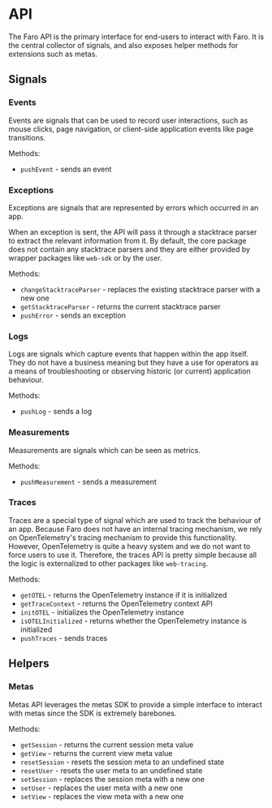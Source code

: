 # API

The Faro API is the primary interface for end-users to interact with Faro. It is the central collector of signals, and
also exposes helper methods for extensions such as metas.

## Signals

### Events

Events are signals that can be used to record user interactions, such as mouse clicks, page navigation, or client-side
application events like page transitions.

Methods:

- `pushEvent` - sends an event

### Exceptions

Exceptions are signals that are represented by errors which occurred in an app.

When an exception is sent, the API will pass it through a stacktrace parser to extract the relevant information from it.
By default, the core package does not contain any stacktrace parsers and they are either provided by wrapper packages
like `web-sdk` or by the user.

Methods:

- `changeStacktraceParser` - replaces the existing stacktrace parser with a new one
- `getStacktraceParser` - returns the current stacktrace parser
- `pushError` - sends an exception

### Logs

Logs are signals which capture events that happen within the app itself. They do not have a business meaning but they
have a use for operators as a means of troubleshooting or observing historic (or current) application behaviour.

Methods:

- `pushLog` - sends a log

### Measurements

Measurements are signals which can be seen as metrics.

Methods:

- `pushMeasurement` - sends a measurement

### Traces

Traces are a special type of signal which are used to track the behaviour of an app. Because Faro does not have an
internal tracing mechanism, we rely on OpenTelemetry's tracing mechanism to provide this functionality. However,
OpenTelemetry is quite a heavy system and we do not want to force users to use it. Therefore, the traces API is
pretty simple because all the logic is externalized to other packages like `web-tracing`.

Methods:

- `getOTEL` - returns the OpenTelemetry instance if it is initialized
- `getTraceContext` - returns the OpenTelemetry context API
- `initOTEL` - initializes the OpenTelemetry instance
- `isOTELInitialized` - returns whether the OpenTelemetry instance is initialized
- `pushTraces` - sends traces

## Helpers

### Metas

Metas API leverages the metas SDK to provide a simple interface to interact with metas since the SDK is extremely
barebones.

Methods:

- `getSession` - returns the current session meta value
- `getView` - returns the current view meta value
- `resetSession` - resets the session meta to an undefined state
- `resetUser` - resets the user meta to an undefined state
- `setSession` - replaces the session meta with a new one
- `setUser` - replaces the user meta with a new one
- `setView` - replaces the view meta with a new one
